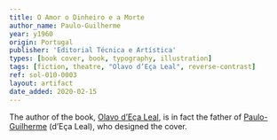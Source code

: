 ```yaml
---
title: O Amor o Dinheiro e a Morte
author_name: Paulo-Guilherme
year: y1960
origin: Portugal
publisher: 'Editorial Técnica e Artística'
types: [book cover, book, typography, illustration]
tags: [fiction, theatre, "Olavo d’Eça Leal", reverse-contrast]
ref: sol-010-0003
layout: artifact
date_added: 2020-02-15
---
```

The author of the book, <a class="text-cat-link tag" href="/tags/Olavo%20d’Eça%20Leal/">Olavo d’Eça Leal</a>, is in fact the father of <a class="text-cat-link author" href="/authors/Paulo-Guilherme/">Paulo-Guilherme</a> (d’Eça Leal), who designed the cover.
